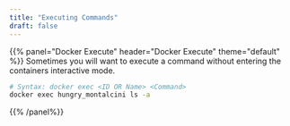 ```yaml
---
title: "Executing Commands"
draft: false
---
```


{{% panel="Docker Execute" header="Docker Execute" theme="default" %}}
Sometimes you will want to execute a command without entering the containers interactive mode.
```bash
# Syntax: docker exec <ID OR Name> <Command>
docker exec hungry_montalcini ls -a
```
{{% /panel%}}
